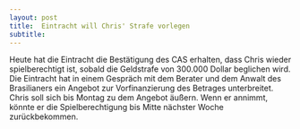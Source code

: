 ```yaml
---
layout: post
title:  Eintracht will Chris' Strafe vorlegen
subtitle:  
---
```


Heute hat die Eintracht die Bestätigung des CAS erhalten, dass Chris wieder spielberechtigt ist, sobald die Geldstrafe von 300.000 Dollar beglichen wird. Die Eintracht hat in einem Gespräch mit dem Berater und dem Anwalt des Brasilianers ein Angebot zur Vorfinanzierung des Betrages unterbreitet. Chris soll sich bis Montag zu dem Angebot äußern. Wenn er annimmt, könnte er die Spielberechtigung bis Mitte nächster Woche zurückbekommen.


